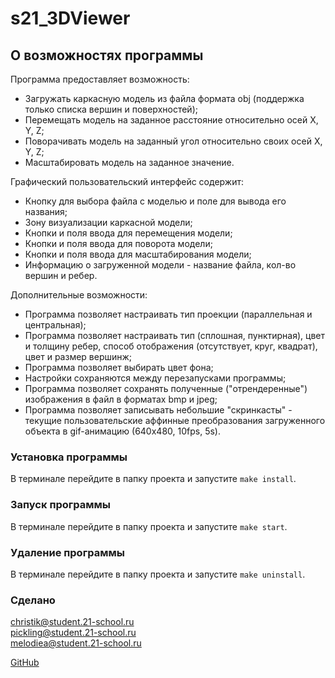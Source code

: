 # s21_3DViewer

## О возможностях программы

Программа предоставляет возможность:

- Загружать каркасную модель из файла формата obj (поддержка только списка вершин и поверхностей);
- Перемещать модель на заданное расстояние относительно осей X, Y, Z;
- Поворачивать модель на заданный угол относительно своих осей X, Y, Z;
- Масштабировать модель на заданное значение.

Графический пользовательский интерфейс содержит:

- Кнопку для выбора файла с моделью и поле для вывода его названия;
- Зону визуализации каркасной модели;
- Кнопки и поля ввода для перемещения модели;
- Кнопки и поля ввода для поворота модели;
- Кнопки и поля ввода для масштабирования модели;
- Информацию о загруженной модели - название файла, кол-во вершин и ребер.

Дополнительные возможности:

- Программа позволяет настраивать тип проекции (параллельная и центральная);
- Программа позволяет настраивать тип (сплошная, пунктирная), цвет и толщину ребер, способ отображения (отсутствует, круг, квадрат), цвет и размер вершинж;
- Программа позволяет выбирать цвет фона;
- Настройки сохраняются между перезапусками программы;
- Программа позволяет сохранять полученные ("отрендеренные") изображения в файл в форматах bmp и jpeg;
- Программа позволяет записывать небольшие "скринкасты" - текущие пользовательские аффинные преобразования загруженного объекта в gif-анимацию (640x480, 10fps, 5s).

### Установка программы

В терминале перейдите в папку проекта и запустите `make install`.

### Запуск программы

В терминале перейдите в папку проекта и запустите `make start`.

### Удаление программы

В терминале перейдите в папку проекта и запустите `make uninstall`.

### Сделано

[christik@student.21-school.ru](christik@student.21-school.ru)  
[pickling@student.21-school.ru](pickling@student.21-school.ru)  
[melodiea@student.21-school.ru](melodiea@student.21-school.ru)  

[GitHub](https://github.com/pickling-21/s21_3dViewer)
